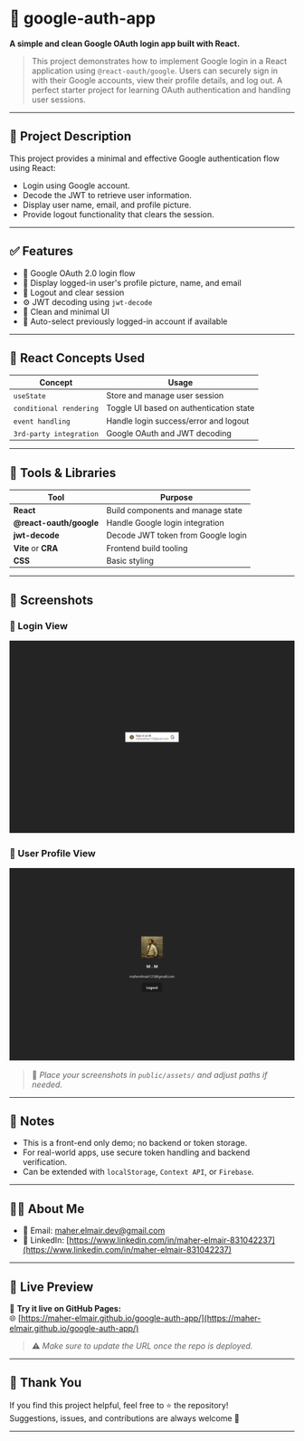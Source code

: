 # 🔐 google-auth-app

**A simple and clean Google OAuth login app built with React.**  

> This project demonstrates how to implement Google login in a React application using `@react-oauth/google`. Users can securely sign in with their Google accounts, view their profile details, and log out. A perfect starter project for learning OAuth authentication and handling user sessions.

---

## 📖 Project Description

This project provides a minimal and effective Google authentication flow using React:

- Login using Google account.
- Decode the JWT to retrieve user information.
- Display user name, email, and profile picture.
- Provide logout functionality that clears the session.

---

## ✅ Features

- 🔐 Google OAuth 2.0 login flow  
- 👤 Display logged-in user's profile picture, name, and email  
- 🚪 Logout and clear session  
- ⚙️ JWT decoding using `jwt-decode`  
- 🧼 Clean and minimal UI  
- 🔄 Auto-select previously logged-in account if available  

---

## 🧠 React Concepts Used

| Concept                  | Usage                                      |
|--------------------------|--------------------------------------------|
| `useState`               | Store and manage user session              |
| `conditional rendering`  | Toggle UI based on authentication state    |
| `event handling`         | Handle login success/error and logout      |
| `3rd-party integration`  | Google OAuth and JWT decoding              |

---

## 🧰 Tools & Libraries

| Tool                    | Purpose                                    |
|-------------------------|--------------------------------------------|
| **React**               | Build components and manage state          |
| **@react-oauth/google** | Handle Google login integration            |
| **jwt-decode**          | Decode JWT token from Google login         |
| **Vite** or **CRA**     | Frontend build tooling                     |
| **CSS**                 | Basic styling                              |

---

## 📸 Screenshots

### 🔐 Login View

![Login Screenshot](./public/design/screencapture-localhost.png)

### 👤 User Profile View

![Profile Screenshot](./public/design/screencapture-localhost-1.png)

> 📝 *Place your screenshots in `public/assets/` and adjust paths if needed.*

---

## 📝 Notes

- This is a front-end only demo; no backend or token storage.
- For real-world apps, use secure token handling and backend verification.
- Can be extended with `localStorage`, `Context API`, or `Firebase`.

---

## 🙋‍♂️ About Me

- 📧 Email: [maher.elmair.dev@gmail.com](mailto:maher.elmair.dev@gmail.com)  
- 🔗 LinkedIn: [https://www.linkedin.com/in/maher-elmair-831042237](https://www.linkedin.com/in/maher-elmair-831042237)

---

## 🔗 Live Preview

🚀 **Try it live on GitHub Pages:**  
🌐 [https://maher-elmair.github.io/google-auth-app/](https://maher-elmair.github.io/google-auth-app/)

> ⚠️ *Make sure to update the URL once the repo is deployed.*

---

## 🙌 Thank You

If you find this project helpful, feel free to ⭐ the repository!  
Suggestions, issues, and contributions are always welcome 🙏

---
